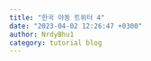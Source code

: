 ```yaml
---
title: "한국 야동 트위터 4"
date: "2023-04-02 12:26:47 +0300"
author: NrdyBhu1
category: tutorial blog
---
```

